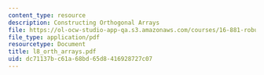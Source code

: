```yaml
---
content_type: resource
description: Constructing Orthogonal Arrays
file: https://ol-ocw-studio-app-qa.s3.amazonaws.com/courses/16-881-robust-system-design-summer-1998/dc71137bc61a68bd65d8416928727c07_l8_orth_arrays.pdf
file_type: application/pdf
resourcetype: Document
title: l8_orth_arrays.pdf
uid: dc71137b-c61a-68bd-65d8-416928727c07
---
```


